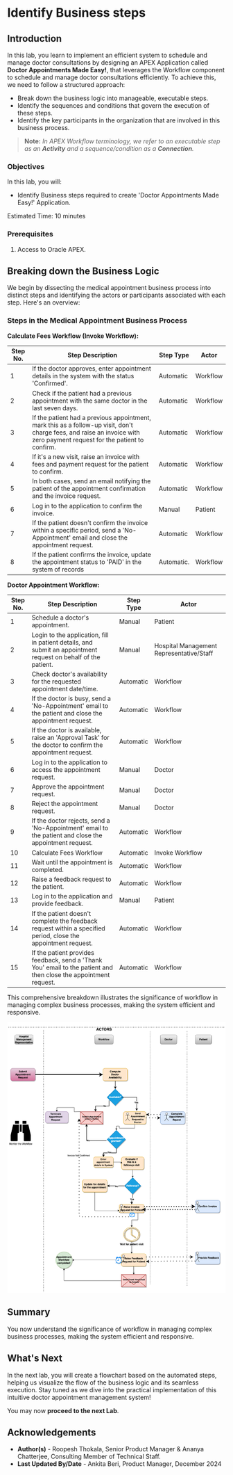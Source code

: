 # Identify Business steps

## Introduction

In this lab, you learn to implement an efficient system to schedule and manage doctor consultations by designing an APEX Application called **Doctor Appointments Made Easy!**, that leverages the Workflow component to schedule and manage doctor consultations efficiently. To achieve this, we need to follow a structured approach:

- Break down the business logic into manageable, executable steps.
- Identify the sequences and conditions that govern the execution of these steps.
- Identify the key participants in the organization that are involved in this business process.

> **Note:** _In APEX Workflow terminology, we refer to an executable step as an **Activity** and a sequence/condition as a **Connection**._

### Objectives

In this lab, you will:

- Identify Business steps required to create 'Doctor Appointments Made Easy!' Application.

Estimated Time: 10 minutes

### Prerequisites

1. Access to Oracle APEX.

## Breaking down the Business Logic

We begin by dissecting the medical appointment business process into distinct steps and identifying the actors or participants associated with each step. Here's an overview:

### Steps in the Medical Appointment Business Process

**Calculate Fees Workflow (Invoke Workflow):**

| Step No. | Step Description                                             | Step Type | Actor                  |
|---------|-------------------------------------------------------------|-----------|------------------------|
| 1      | If the doctor approves, enter appointment details in the system with the status 'Confirmed'. | Automatic | Workflow |
| 2     | Check if the patient had a previous appointment with the same doctor in the last seven days. | Automatic | Workflow |
| 3      | If the patient had a previous appointment, mark this as a follow-up visit, don't charge fees, and raise an invoice with zero payment request for the patient to confirm. | Automatic | Workflow |
| 4     | If it's a new visit, raise an invoice with fees and payment request for the patient to confirm. | Automatic | Workflow |
| 5     | In both cases, send an email notifying the patient of the appointment confirmation and the invoice request. | Automatic | Workflow |
| 6      | Log in to the application to confirm the invoice. | Manual    | Patient                |
| 7      | If the patient doesn't confirm the invoice within a specific period, send a 'No-Appointment' email and close the appointment request. | Automatic | Workflow |
| 8      | If the patient confirms the invoice, update the appointment status to 'PAID' in the system of records | Automatic. | Workflow |

**Doctor Appointment Workflow:**

| Step No. | Step Description                                             | Step Type | Actor                  |
|---------|-------------------------------------------------------------|-----------|------------------------|
| 1       | Schedule a doctor's appointment.                               | Manual    | Patient                |
| 2       | Login to the application, fill in patient details, and submit an appointment request on behalf of the patient. | Manual    | Hospital Management Representative/Staff |
| 3       | Check doctor's availability for the requested appointment date/time. | Automatic | Workflow              |
| 4       | If the doctor is busy, send a 'No-Appointment' email to the patient and close the appointment request. | Automatic | Workflow              |
| 5       | If the doctor is available, raise an 'Approval Task' for the doctor to confirm the appointment request. | Automatic | Workflow              |
| 6       | Log in to the application to access the appointment request. | Manual    | Doctor                 |
| 7       | Approve the appointment request. | Manual    | Doctor                 |
| 8       | Reject the appointment request. | Manual    | Doctor                 |
| 9       | If the doctor rejects, send a 'No-Appointment' email to the patient and close the appointment request. | Automatic | Workflow              |
| 10      | Calculate Fees Workflow | Automatic | Invoke Workflow |
| 11      | Wait until the appointment is completed. | Automatic | Workflow |
| 12     | Raise a feedback request to the patient. | Automatic | Workflow |
| 13      | Log in to the application and provide feedback. | Manual    | Patient                |
| 14      | If the patient doesn't complete the feedback request within a specified period, close the appointment request. | Automatic | Workflow |
| 15      | If the patient provides feedback, send a 'Thank You' email to the patient and then close the appointment request. | Automatic | Workflow |

This comprehensive breakdown illustrates the significance of workflow in managing complex business processes, making the system efficient and responsive.

![Flow Chart for Medical Appointments](images/medflowchart.png " ")

## Summary

You now understand the significance of workflow in managing complex business processes, making the system efficient and responsive.

## What's Next

In the next lab, you will create a flowchart based on the automated steps, helping us visualize the flow of the business logic and its seamless execution. Stay tuned as we dive into the practical implementation of this intuitive doctor appointment management system!

You may now **proceed to the next Lab**.

## Acknowledgements

- **Author(s)** - Roopesh Thokala, Senior Product Manager & Ananya Chatterjee, Consulting Member of Technical Staff.
- **Last Updated By/Date** - Ankita Beri, Product Manager, December 2024
